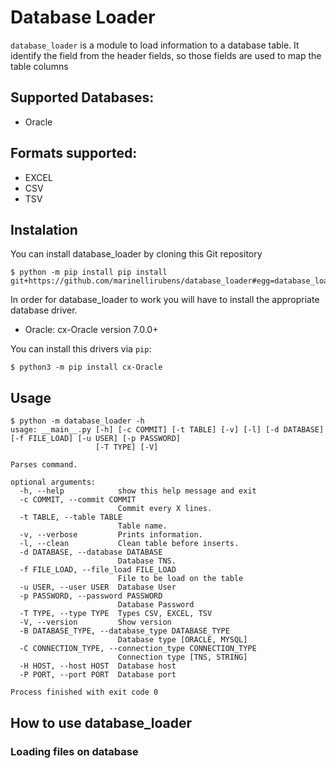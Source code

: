 # Database Loader
`database_loader` is a module to load information to a database table.
It identify the field from the header fields, so those fields are used to map the table columns 


## Supported Databases:
 - Oracle


## Formats supported:
 - EXCEL
 - CSV
 - TSV


## Instalation
You can install database_loader  by cloning this Git repository
```shell script
$ python -m pip install pip install git+https://github.com/marinellirubens/database_loader#egg=database_loader==1.0.19
```

In order for database_loader to work you will have to install the appropriate database driver.

- Oracle: cx-Oracle version 7.0.0+

You can install this drivers via ``pip``:

    $ python3 -m pip install cx-Oracle

## Usage
```console
$ python -m database_loader -h
usage: __main__.py [-h] [-c COMMIT] [-t TABLE] [-v] [-l] [-d DATABASE] [-f FILE_LOAD] [-u USER] [-p PASSWORD]
                   [-T TYPE] [-V]

Parses command.

optional arguments:
  -h, --help            show this help message and exit
  -c COMMIT, --commit COMMIT
                        Commit every X lines.
  -t TABLE, --table TABLE
                        Table name.
  -v, --verbose         Prints information.
  -l, --clean           Clean table before inserts.
  -d DATABASE, --database DATABASE
                        Database TNS.
  -f FILE_LOAD, --file_load FILE_LOAD
                        File to be load on the table
  -u USER, --user USER  Database User
  -p PASSWORD, --password PASSWORD
                        Database Password
  -T TYPE, --type TYPE  Types CSV, EXCEL, TSV
  -V, --version         Show version
  -B DATABASE_TYPE, --database_type DATABASE_TYPE
                        Database type [ORACLE, MYSQL]
  -C CONNECTION_TYPE, --connection_type CONNECTION_TYPE
                        Connection type [TNS, STRING]
  -H HOST, --host HOST  Database host
  -P PORT, --port PORT  Database port

Process finished with exit code 0
```

## How to use database_loader
### Loading files on database 

